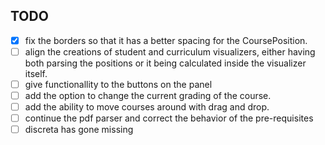## TODO

- [x] fix the borders so that it has a better spacing for the CoursePosition.
- [ ] align the creations of student and curriculum visualizers, either having both parsing the positions or it being calculated inside the visualizer itself.
- [ ] give functionallity to the buttons on the panel
- [ ] add the option to change the current grading of the course.
- [ ] add the ability to move courses around with drag and drop.
- [ ] continue the pdf parser and correct the behavior of the pre-requisites
- [ ] discreta has gone missing